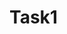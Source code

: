 # Task1
<html>
 <head>
 </head>
 
 <body>
 
   <script>
     var year = prompt('Какой сейчас год?', '');
     if(year === '2017') alert( 'Вы правы!');
     else alert('С луны свалился? 2017!');
   </script>
   
 </body>
 
</html>
